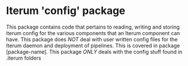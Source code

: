 
# Iterum 'config' package

This package contains code that pertains to reading, writing and storing iterum config for the various components that an Iterum component can have. This package does *NOT* deal with user written config files for the Iterum daemon and deployment of pipelines. This is covered in package [package-name]. This package *ONLY* deals with the config stuff found in .iterum folders